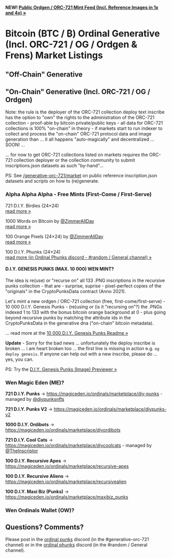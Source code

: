 
**NEW!  [Public Ordgen / ORC-721 Mint Feed (Incl. Reference Images in 1x and 4x) »](https://orc721.github.io)**


 
# Bitcoin (BTC / ₿) Ordinal Generative (Incl. ORC-721 / OG / Ordgen & Frens) Market Listings

## "Off-Chain" Generative





## "On-Chain" Generative (Incl. ORC-721 / OG / Ordgen)

Note:   the rule is
the deployer of the ORC-721 collection deploy text inscribe
has the option to "own" the
rights to the administration of the ORC-721 collection -
proof-able by bitcoin private/public keys -
all data for ORC-721 collections is 100% "on-chain" in theory -
if markets start to run indexer to collect and process the "on-chain" ORC-721 protocol data and image generation than ... it all happens "auto-magically" and decentralized ... SOON! ...

... for now to get ORC-721 collections listed on markets
requires the ORC-721 collection deployer or the collection community
to submit inscriptions.json datasets as such "by-hand"...


PS:  See [/generative-orc-721/market](https://github.com/ordbase/generative-orc-721/tree/master/market)  on public reference inscription.json datasets and scripts on how to (re)generate.



### Alpha Alpha Alpha - Free Mints (First-Come / First-Serve)

721 D.I.Y. Birdies (24×24) <br> [read more »](https://github.com/ordbase/generative-orc-721/tree/master/diybirdies)

1000 Words on Bitcoin by  [@ZimmerAllDay](https://twitter.com/zimmerallday)  <br> [read more »](https://github.com/ZimmerAllDay/btcwords)

100 Orange Pixels (24×24) by  [@ZimmerAllDay](https://twitter.com/zimmerallday)  <br> [read more »](https://github.com/ZimmerAllDay/orangepixels)

100 D.I.Y. Phunks (24×24) <br> [read more (in Ordinal Phunks discord - #random / General channel) »](https://twitter.com/OrdinalPhunksV0)


#### D.I.Y. GENESIS PUNKS (MAX. 10 000) WEN MINT? 

<!-- NOW - FREE, FIRST-COME/FIRST-SERVE 
-->

The idea is re(use) or "recurse on" all 133 .PNG inscriptions in
the recursive punks collection - 
that are - surprise, suprise -  pixel-perfect copies of 
the "originals" in the CryptoPunksData contract (Anno 2021).

Let's mint a new ordgen / ORC-721 collection (free, first-come/first-serve) - 10 000 D.I.Y. Genesis Punks - (re)using or (is it "recursing on"?) the .PNGs indexed 1 to 133 with the bonus bitcoin orange background at 0 - plus going beyond recursive punks 
by matching the attribute ids in the CryptoPunksData in the generative dna ("on-chain" bitcoin metadata).

... read more at the [10 000 D.I.Y. Genesis Punks Readme »](https://github.com/ordbase/generative-orc-721/tree/master/genesis)

**Update** - Sorry for the bad news ...  unfortunately the deploy inscribe is broken ... i am heart broken too ...
the first line is missing in action e.g.  `og deploy genesis`.   If anyone can help out with a new inscribe, please do ... yes, you can.

PS:  Try the [D.I.Y. Genesis Punks (Image) Previewer »](https://ordbase.github.io/generative-orc-721/genesis)



<!--
## Wen Deploy?  What's Upcoming?
 
100 D.I.Y. Recursive Zombies (24×24) - SOON!    - Part Three of Trilogy - D.I.Y. Apes / Aliens / Zombies

100 D.I.Y. Recursive Orangutans - Apes Vol. 2 (24×24) - SOON!  
-->

<!--
100 D.I.Y. Recursive Martians - Aliens Vol. 2 (24×24) - SOON! <br> [read more »](https://github.com/ordbase/generative-orc-721/tree/master/diymartians)
-->





###  Wen Magic Eden (ME)?


**721 D.I.Y. Punks**  -> <https://magiceden.io/ordinals/marketplace/diy-punks>   - managed by [@diypunksnfts](https://twitter.com/diypunksnfts)

**721 D.I.Y. Punks V2** -> <https://magiceden.io/ordinals/marketplace/diypunks-v2>

**1000 D.I.Y. Ordibots** -> <https://magiceden.io/ordinals/marketplace/diyordibots>

**721 D.I.Y. Cool Cats** -> <https://magiceden.io/ordinals/marketplace/diycoolcats>   - managed by [@TheInscriptor](https://twitter.com/TheInscriptor)

**100 D.I.Y. Recursive Apes** -> <https://magiceden.io/ordinals/marketplace/recursive-apes>

**100 D.I.Y. Recursive Aliens** -> <https://magiceden.io/ordinals/marketplace/recursivealien>


**100 D.I.Y. Maxi Biz (Punks)** -> <https://magiceden.io/ordinals/marketplace/maxibiz_punks>


<!--
...

**d.i.y. weekly market update**

Sat, Jun 17th 2023

- 721 d.i.y punks - floor ₿ 0.00075  - vol ₿ 0.2515 - owners 134 - listed 89 
- 721 d.i.y. punks v2  - floor ₿ 0.0001   - vol ₿ 0.0284  - owners 137 - listed 89 
- 1000 d.i.y. ordibots - floor ₿ 0.000275  - vol ₿ 0.0802 - owners 104 - listed 136 
- 100 d.i.y. recursive apes - floor ₿ 0.00095 -  vol ₿ 0.1802  - owners 73 - listed 33 
- 100 d.i.y. recursive aliens - floor  ₿ 0.00035 - vol ₿ 0.0157  - owners 29 - listed 36 



Sat, Jun 24th 2023

- 721 d.i.y punks - floor ₿ 0.00069 (↓0.00002) - vol ₿ 0.2515 - owners 134 - listed 101 (↑12)
- 721 d.i.y. punks v2 - floor ₿ 0.0001 - vol ₿ 0.0284 (↑0.001) - owners 136 (↓1) - listed 88 (↓1)
- 1000 d.i.y. ordibots - floor ₿ 0.0001 (↓0.000175) - vol ₿ 0.0813 (↑0.0011) - owners 103 (↓1) - listed 193 (↑57)
- **NEW!**  721 d.i.y cool cats 
- 100 d.i.y. recursive apes - floor ₿ 0.0008 (↓0.00015) - vol ₿ 0.1802 - owners 73 - listed 40 (↑7)
- 100 d.i.y. recursive aliens - floor ₿ 0.00028 (↓0.00007) - vol ₿ 0.0171 (↑0.0014) - owners 30 (↑1) - listed 36 


Sat, Jul 1st 2023

- 721 d.i.y punks - floor ₿ 0.0006 (↓0.00009) - vol ₿ 0.2515 - owners 134 - listed 104 (↑3)
- 721 d.i.y. punks v2 - floor ₿ 0.0001 - vol ₿ 0.0295 (↑0.0011) - owners 136  - listed 88 
- 1000 d.i.y. ordibots - floor ₿ 0.000099 (↓0.000001) - vol ₿ 0.0819 (↑0.0006) - owners 105 (↑2) - listed 187 (↓6)
- 721 d.i.y cool cats  -   owners 102 - listed 47
- 100 d.i.y. recursive apes - floor ₿ 0.0008  - vol ₿ 0.1802 - owners 73 - listed 40 
- 100 d.i.y. recursive aliens - floor ₿ 0.00012 (↓0.00016) - vol ₿ 0.0171 - owners 30  - listed 36 


Sat, Jul 8th 2023

- 721 d.i.y punks - floor ₿ 0.0006 - vol ₿ 0.2515 (↑0.0040) - owners 134 - listed 101 (↓3)
- 721 d.i.y. punks v2 - floor ₿ 0.0002 (↑0.0001) - vol ₿ 0.0301 (↑0.0006) - owners 136  - listed 86 (↓2) 
- 1000 d.i.y. ordibots - floor ₿ 0.0001 (↑0.00001) - vol ₿ 0.0833 (↑0.0014) - owners 107 (↑2) - listed 173 (↓15)
- 721 d.i.y cool cats  - floor ₿ 0.00009 -  owners 102 - listed 47
- 100 d.i.y. recursive apes - floor ₿ 0.0014 (↑0.0006)  - vol ₿ 0.1918 (↑0.0116) - owners 72 (↓1) - listed 31 (↓9) 
- 100 d.i.y. recursive aliens - floor ₿ 0.00015 (↑0.00003) - vol ₿ 0.0174 (↑0.0003) - owners 32 (↑3)  - listed 34 (↓2) 
- **NEW!**   100 d.i.y maxi biz (punks) -  floor ₿ 0.0035 - vol ₿ 0.0145 - owners 81 - listed  23


Sat, Jul 15th 2023

- 721 d.i.y punks - floor ₿ 0.0005 (↓0.0001) - vol ₿ 0.2555 (↑0.0040) - owners 134 - listed 101 
- 721 d.i.y. punks v2 - floor ₿ 0.0002  - vol ₿ 0.0301  - owners 140 (↑4)  - listed 86  
- 1000 d.i.y. ordibots - floor ₿ 0.000099 (↓0.000001) - vol ₿ 0.0836 (↑0.0006) - owners 109 (↑2) - listed 172 (↓1)
- 721 d.i.y cool cats  - floor ₿ 0.00009 -  owners 102 - listed 47
- 100 d.i.y. recursive apes - floor ₿ 0.00098 (↓0.00042)  - vol ₿ 0.1926 (↑0.0008) - owners 71 (↓1) - listed 31  
- 100 d.i.y. recursive aliens - floor ₿ 0.00015  - vol ₿ 0.0174  - owners 32   - listed 34  
- 100 d.i.y maxi biz (punks) -  floor ₿ 0.0035 - vol ₿ 0.0145 - owners 81 - listed  23

-->

### Wen Ordinals Wallet  (OW)?






## Questions? Comments?



Please post in the [ordinal punks](https://ordinalpunks.com) discord (in the #generative-orc-721 channel)
or in the [ordinal phunks](https://twitter.com/OrdinalPhunksV0) discord (in the #random / General channel).
